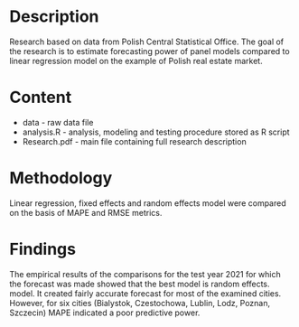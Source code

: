 # Description
Research based on data from Polish Central Statistical Office. The goal of the research is to estimate forecasting power of panel models compared to linear regression model on the example of Polish real estate market.

# Content
- data - raw data file
- analysis.R - analysis, modeling and testing procedure stored as R script
- Research.pdf - main file containing full research description

# Methodology
Linear regression, fixed effects and random effects model were compared on the basis of MAPE and RMSE metrics.

# Findings
The empirical results of the comparisons for the test year 2021 for which the forecast was made showed that the best model is random effects. model. It created fairly accurate forecast for most of the examined cities. However, for six cities (Bialystok, Czestochowa, Lublin, Lodz, Poznan, Szczecin) MAPE indicated a poor predictive power.

